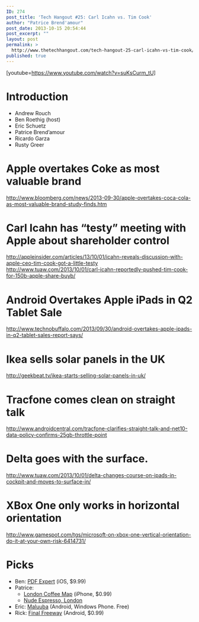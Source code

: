 ```yaml
---
ID: 274
post_title: 'Tech Hangout #25: Carl Icahn vs. Tim Cook'
author: "Patrice Brend'amour"
post_date: 2013-10-15 20:54:44
post_excerpt: ""
layout: post
permalink: >
  http://www.thetechhangout.com/tech-hangout-25-carl-icahn-vs-tim-cook/
published: true
---
```

[youtube=https://www.youtube.com/watch?v=suKsCurm_tU]
<h1>Introduction</h1>
<ul>
	<li>Andrew Rouch</li>
	<li>Ben Roethig (host)</li>
	<li>Eric Schuetz</li>
	<li>Patrice Brend’amour</li>
	<li>Ricardo Garza</li>
	<li>Rusty Greer</li>
</ul>
<h1>Apple overtakes Coke as most valuable brand</h1>
<a href="http://www.bloomberg.com/news/2013-09-30/apple-overtakes-coca-cola-as-most-valuable-brand-study-finds.htm">http://www.bloomberg.com/news/2013-09-30/apple-overtakes-coca-cola-as-most-valuable-brand-study-finds.htm</a>
<h1>Carl Icahn has “testy” meeting with Apple about shareholder control</h1>
<a href="http://appleinsider.com/articles/13/10/01/icahn-reveals-discussion-with-apple-ceo-tim-cook-got-a-little-testy">http://appleinsider.com/articles/13/10/01/icahn-reveals-discussion-with-apple-ceo-tim-cook-got-a-little-testy</a>
<a href="http://www.tuaw.com/2013/10/01/carl-icahn-reportedly-pushed-tim-cook-for-150b-apple-share-buyb/">http://www.tuaw.com/2013/10/01/carl-icahn-reportedly-pushed-tim-cook-for-150b-apple-share-buyb/</a>
<h1>Android Overtakes Apple iPads in Q2 Tablet Sale</h1>
<a href="http://www.technobuffalo.com/2013/09/30/android-overtakes-apple-ipads-in-q2-tablet-sales-report-says/">http://www.technobuffalo.com/2013/09/30/android-overtakes-apple-ipads-in-q2-tablet-sales-report-says/</a>
<h1>Ikea sells solar panels in the UK</h1>
<a href="http://geekbeat.tv/ikea-starts-selling-solar-panels-in-uk/">http://geekbeat.tv/ikea-starts-selling-solar-panels-in-uk/</a>
<h1>Tracfone comes clean on straight talk</h1>
<a href="http://www.androidcentral.com/tracfone-clarifies-straight-talk-and-net10-data-policy-confirms-25gb-throttle-point">http://www.androidcentral.com/tracfone-clarifies-straight-talk-and-net10-data-policy-confirms-25gb-throttle-point</a>
<h1>Delta goes with the surface.</h1>
<a href="http://www.tuaw.com/2013/10/01/delta-changes-course-on-ipads-in-cockpit-and-moves-to-surface-in/">http://www.tuaw.com/2013/10/01/delta-changes-course-on-ipads-in-cockpit-and-moves-to-surface-in/</a>
<h1>XBox One only works in horizontal orientation</h1>
<a href="http://www.gamespot.com/tgs/microsoft-on-xbox-one-vertical-orientation-do-it-at-your-own-risk-6414731/">http://www.gamespot.com/tgs/microsoft-on-xbox-one-vertical-orientation-do-it-at-your-own-risk-6414731/</a>
<h1>Picks</h1>
<ul>
	<li>Ben: <a href="https://itunes.apple.com/us/app/pdf-expert-fill-forms-annotate/id393316844?mt=8">PDF Expert</a> (iOS, $9.99)</li>
	<li>Patrice:
<ul>
	<li><a href="http://www.thelondoncoffeemap.com/">London Coffee Map</a> (iPhone, $0.99)</li>
	<li><a href="http://www.nudeespresso.com/">Nude Espresso, London</a></li>
</ul>
</li>
	<li>Eric: <a href="http://www.maluuba.com/">Maluuba</a> (Android, Windows Phone. Free)</li>
	<li>Rick: <a href="https://play.google.com/store/apps/details?id=com.oyatsukai.finalfwy&amp;hl=en">Final Freeway</a> (Android, $0.99)</li>
</ul>
